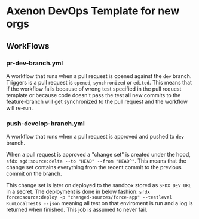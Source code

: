 # Axenon DevOps Template for new orgs

## WorkFlows

### pr-dev-branch.yml

A workflow that runs when a pull request is opened against the `dev` branch.
Triggers is a pull request is `opened`, `synchronized` or `edited`. This means that if the workflow
fails because of wrong test specified in the pull request template or because code doesn't pass the test
all new commits to the feature-branch will get synchronized to the pull request and the workflow will re-run.

### push-develop-branch.yml

A workflow that runs when a pull request is approved and pushed to `dev` branch.

When a pull request is approved a "change set" is created under the hood, `sfdx sgd:source:delta --to "HEAD" --from "HEAD^"`. This means that the change set contains everything from the recent commit to the previous commit on the branch.

This change set is later on deployed to the sandbox stored as `SFDX_DEV_URL` in a secret. The deployment is done in
below fashion:
`sfdx force:source:deploy -p "changed-sources/force-app" --testlevel RunLocalTests --json`
meaning all test on that enviroment is run and a log is returned when finished. 
This job is assumed to never fail.